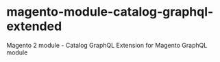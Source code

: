 # magento-module-catalog-graphql-extended
Magento 2 module - Catalog GraphQL Extension for Magento GraphQL module
